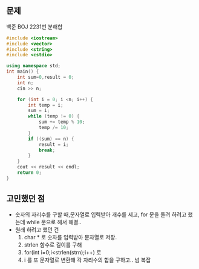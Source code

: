 ## 문제
백준 BOJ 2231번 분해합

```cpp
#include <iostream>
#include <vector>
#include <string>
#include <cstdio>

using namespace std;
int main() {
	int sum=0,result = 0;
	int n;
	cin >> n;

	for (int i = 0; i <n; i++) {
		int temp = i;
		sum = i;
		while (temp != 0) {
			sum += temp % 10;
			temp /= 10;
		}
		if ((sum) == n) {
			result = i;
			break;
		}
	}
	cout << result << endl;
	return 0;
}
```
## 고민했던 점

- 숫자의 자리수를 구할 때,문자열로 입력받아 개수를 세고, for 문을 돌려 하려고 했는데 while 문으로 해서 해결..
- 원래 하려고 했던 건
    1. char * 로 숫자를 입력받아 문자열로 저장.
    2. strlen 함수로 길이를 구해
    3. for(int i=0;i<strlen(strn);i++) 로
    4. i 를 또 문자열로 변환해 각 자리수의 합을 구하고.. 넘 복잡
